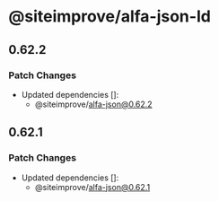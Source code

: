 # @siteimprove/alfa-json-ld

## 0.62.2

### Patch Changes

- Updated dependencies []:
  - @siteimprove/alfa-json@0.62.2

## 0.62.1

### Patch Changes

- Updated dependencies []:
  - @siteimprove/alfa-json@0.62.1
